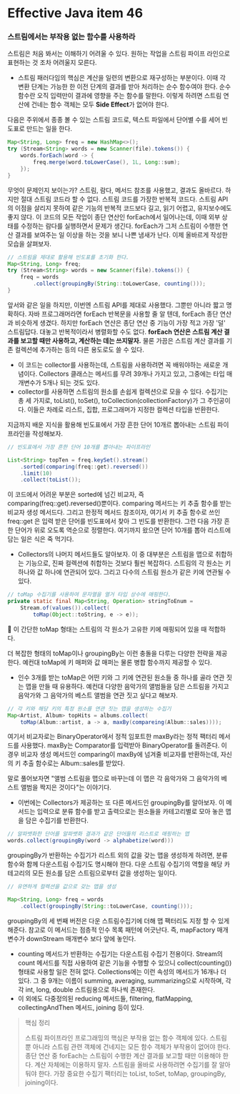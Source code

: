 # Effective Java item 46



### 스트림에서는 부작용 없는 함수를 사용하라



스트림은 처음 봐서는 이해하기 어려울 수 있다. 원하는 작업을 스트림 파이프 라인으로 표현하는 것 조차 어려울지 모른다.



- 스트림 패러다임의 핵심은 계산을 일련의 변환으로 재구성하는 부분이다. 이때 각 변환 단계는 가능한 한 이전 단계의 결과를 받아 처리하는 순수 함수여야 한다. 순수 함수란 오직 입력만이 결과에 영향을 주는 함수를 말한다. 이렇게 하려면 스트림 연산에 건네는 함수 객체는 모두 **Side Effect**가 없어야 한다.



다음은 주위에서 종종 볼 수 있는 스트림 코드로, 텍스트 파일에서 단어별 수를 세어 빈도표로 만드는 일을 한다.

```java
Map<String, Long> freq = new HashMap<>();
try (Stream<String> words = new Scanner(file).tokens()) {
    words.forEach(word -> {
        freq.merge(word.toLowerCase(), 1L, Long::sum);
    });
}
```

무엇이 문제인지 보이는가? 스트림, 람다, 메서드 참조를 사용했고, 결과도 올바르다. 하지만 절대 스트림 코드라 할 수 없다. 스트림 코드를 가장한 반복적 코드다. 스트림 API의 이점을 살리지 못하여 같은 기능의 반복적 코드보다 길고, 읽기 어렵고, 유지보수에도 좋지 않다. 이 코드의 모든 작업이 종단 연산인 forEach에서 일어나는데, 이때 외부 상태를 수정하는 람다를 실행하면서 문제가 생긴다. forEach가 그저 스트림이 수행한 연산 결과를 보여주는 일 이상을 하는 것을 보니 나쁜 냄새가 난다. 이제 올바르게 작성한 모습을 살펴보자.

```java
// 스트림을 제대로 활용해 빈도표를 초기화 한다.
Map<String, Long> freq;
try (Stream<String> words = new Scanner(file).tokens()) {
    freq = words
        .collect(groupingBy(String::toLowerCase, counting()));
}
```

앞서와 같은 일을 하지만, 이번엔 스트림 API를 제대로 사용했다. 그뿐만 아니라 짧고 명확하다. 자바 프로그래머라면 forEach 반복문을 사용할 줄 알 텐데, forEach 종단 연산과 비슷하게 생겼다. 하지만 forEach 연산은 종단 연산 중 기능이 가장 적고 가장 '덜' 스트림답다. 대놓고 반복적이라서 병렬화할 수도 없다. **forEach 연산은 스트림 계산 결과를 보고할 때만 사용하고, 계산하는 데는 쓰지말자.** 물론 가끔은 스트림 계산 결과를 기존 컬렉션에 추가하는 등의 다른 용도로도 쓸 수 있다.



- 이 코드는 collector를 사용하는데, 스트림을 사용하려면 꼭 배워야하는 새로운 개념이다. Collectors 클래스는 메서드를 무려 39개나 가지고 있고, 그중에는 타입 매개변수가 5개나 되는 것도 있다. 
- collector를 사용하면 스트림의 원소를 손쉽게 컬렉션으로 모을 수 있다. 수집기는 총 세 가지로, toList(), toSet(), toCollection(collectionFactory)가  그 주인공이다. 이들은 차례로 리스트, 집합, 프로그래머가 지정한 컬렉션 타입을 반환한다.



지금까지 배운 지식을 활용해 빈도표에서 가장 흔한 단어 10개르 뽑아내는 스트림 파이프라인을 작성해보자.

```java
// 빈도표에서 가장 흔한 단어 10개를 뽑아내는 파이프라인

List<String> topTen = freq.keySet().stream()
    .sorted(comparing(freq::get).reversed())
    .limit(10)
    .collect(toList());
```

이 코드에서 어려운 부분은 sorted에 넘긴 비교자, 즉 comparing(freq::get).reversed()뿐이다. comparing 메서드는 키 추출 함수를 받는 비교자 생성 메서드다. 그리고 한정적 메서드 참조이자, 여기서 키 추출 함수로 쓰인 freq::get 은 입력 받은 단어를 빈도표에서 찾아 그 빈도를 반환한다. 그런 다음 가장 흔한 단어가 위로 오도록 역순으로 정렬한다. 여기까지 왔으면 단어 10개를 뽑아 리스트에 담는 일은 식은 죽 먹기다.



- Collectors의 나머지 메서드들도 알아보자. 이 중 대부분은 스트림을 맵으로 취합하는 기능으로, 진짜 컬렉션에 취합하는 것보다 훨씬 복잡하다. 스트림의 각 원소는 키 하나와 값 하나에 연관되어 있다. 그리고 다수의 스트림 원소가 같은 키에 연관될 수 있다.



```java
// toMap 수집기를 사용하여 문자열을 열거 타입 상수에 매핑한다.
private static final Map<String, Operation> stringToEnum =
    Stream.of(values()).collect(
		toMap(Object::toString, e -> e));
```

🚩 이 간단한 toMap 형태는 스트림의 각 원소가 고유한 키에 매핑되어 있을 때 적합하다.



더 복잡한 형태의 toMap이나 groupingBy는 이런 충돌을 다루는 다양한 전략을 제공한다. 예컨대 toMap에 키 매퍼와 값 매퍼는 물론 병합 함수까지 제공할 수 있다.



- 인수 3개를 받는 toMap은 어떤 키와 그 키에 연관된 원소들 중 하나를 골라 연관 짓는 맵을 만들 때 유용하다. 예컨대 다양한 음악가의 앨범들을 담은 스트림을 가지고 음악가와 그 음악가의 베스트 앨범을 연관 짓고 싶다고 해보자.

```java
// 각 키와 해당 키의 특정 원소를 연관 짓는 맵을 생성하는 수집기
Map<Artist, Album> topHits = albums.collect(
	toMap(Album::artist, a -> a, maxBy(compareing(Album::sales))));
```

여기서 비교자로는 BinaryOperator에서 정적 임포트한 maxBy라는 정적 팩터리 메서드를 사용했다. maxBy는 Comparator<T>를 입력받아 BinaryOperator<T>를 돌려준다. 이 경우 비교자 생성 메서드인 comparing이 maxBy에 넘겨줄 비교자를 반환하는데, 자신의 키 추출 함수로는 Album::sales를 받았다. 

말로 풀어보자면 "앨범 스트림을 맵으로 바꾸는데 이 맵은 각 음악가와 그 음악가의 베스트 앨범을 짝지은 것이다"는 이야기다.



- 이번에는 Collectors가 제공하는 또 다른 메서드인 groupingBy를 알아보자. 이 메서드는 입력으로 분류 함수를 받고 출력으로는 원소들을 카테고리별로 모아 놓은 맵을 담은 수집기를 반환한다.

```java
// 알파뱃화한 단어를 알파뱃화 결과가 같은 단어들의 리스트로 매핑하는 맵
words.collect(groupingBy(word -> alphabetize(word)))
```

groupingBy가 반환하는 수집기가 리스트 외의 값을 갖는 맵을 생성하게 하려면, 분류 함수와 함께 다운스트림 수집기도 명시해야 한다. 다운 스트림 수집기의 역할을 해당 카테고리의 모든 원소를 담은 스트림으로부터 값을 생성하는 일이다.

```java
// 유연하게 컬렉션을 값으로 갖는 맵을 생성

Map<String, Long> freq = words
    .collect(groupingBy(String::toLowerCase, counting()));
```

groupingBy의 세 번째 버전은 다운 스트림수집기에 더해 맵 팩터리도 지정 할 수 있게 해준다. 참고로 이 메서드는 점층적 인수 목록 패턴에 어긋난다. 즉, mapFactory 매개변수가 downStream 매개변수 보다 앞에 놓인다.



- counting 메서드가 반환하는 수집기는 다운스트림 수집기 전용이다. Stream의 count 메서드를 직접 사용하여 같은 기능을 수행할 수 있으니 collect(counting()) 형태로 사용할 일은 전혀 없다. Collections에는 이런 속성의 메서드가 16개나 더 있다. 그 중 9개는 이름이 summing, averaging, summarizing으로 시작하며, 각각 int, long, double 스트림용으로 하나씩 존재한다.
- 이 외에도 다중정의된 reducing 메서드들, filtering, flatMapping, collectingAndThen 메서드, joining 등이 있다.



> 핵심 정리
>
> 스트림 파이프라인 프로그래밍의 핵심은 부작용 없는 함수 객체에 있다. 스트림뿐 아니라 스트림 관련 객체에 건네지는 모든 함수 객체가 부작용이 없어야 한다. 종단 연산 중 forEach는 스트림이 수행한 계산 결과를 보고할 때만 이용해야 한다. 계산 자체에는 이용하지 말자. 스트림을 올바로 사용하려면 수집기를 잘 알아둬야 한다. 가장 중요한 수집기 팩터리는 toList, toSet, toMap, groupingBy, joining이다.





